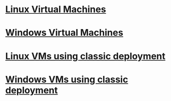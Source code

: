 # [Linux Virtual Machines](/documentation/articles/virtual-machines-linux-azure-overview/)
# [Windows Virtual Machines](/documentation/articles/virtual-machines-Windows-about/)
# [Linux VMs using classic deployment](/documentation/articles/virtual-machines-linux-azure-overview/)
# [Windows VMs using classic deployment](/documentation/articles/virtual-machines-windows-about/)

